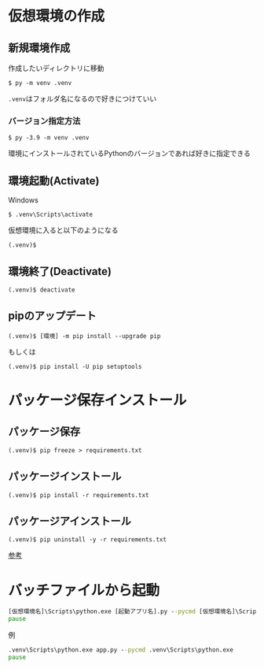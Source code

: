 # 仮想環境の作成

## 新規環境作成

作成したいディレクトリに移動

```
$ py -m venv .venv
```

`.venv`はフォルダ名になるので好きにつけていい

### バージョン指定方法

```
$ py -3.9 -m venv .venv
```

環境にインストールされているPythonのバージョンであれば好きに指定できる

## 環境起動(Activate)

Windows
```
$ .venv\Scripts\activate
```

仮想環境に入ると以下のようになる

```
(.venv)$
```

## 環境終了(Deactivate)

```
(.venv)$ deactivate
```

## pipのアップデート
```
(.venv)$ [環境] -m pip install --upgrade pip
```
もしくは

```
(.venv)$ pip install -U pip setuptools
```

# パッケージ保存インストール

## パッケージ保存

```
(.venv)$ pip freeze > requirements.txt
```

## パッケージインストール
```
(.venv)$ pip install -r requirements.txt
```

## パッケージアインストール
```
(.venv)$ pip uninstall -y -r requirements.txt
```

[参考](https://www.python.jp/install/windows/venv.html)

# バッチファイルから起動

```bat
[仮想環境名]\Scripts\python.exe [起動アプリ名].py --pycmd [仮想環境名]\Scripts\python.exe
pause
```

例
```bat
.venv\Scripts\python.exe app.py --pycmd .venv\Scripts\python.exe
pause
```
